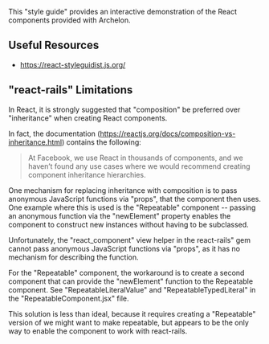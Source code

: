 This "style guide" provides an interactive demonstration of the React
components provided with Archelon.

## Useful Resources

* https://react-styleguidist.js.org/

## "react-rails" Limitations

In React, it is strongly suggested that "composition" be preferred over
"inheritance" when creating React components.

In fact, the documentation (https://reactjs.org/docs/composition-vs-inheritance.html)
contains the following:

> At Facebook, we use React in thousands of components, and we haven’t found
> any use cases where we would recommend creating component inheritance hierarchies.

One mechanism for replacing inheritance with composition is to pass anonymous
JavaScript functions via "props", that the component then uses. One example
where this is used is the "Repeatable" component -- passing an anonymous
function via the "newElement" property enables the component to construct
new instances without having to be subclassed.

Unfortunately, the "react_component" view helper in the react-rails" gem cannot
pass anonymous JavaScript functions via "props", as it has no mechanism for
describing the function.

For the "Repeatable" component, the workaround is to create a second component
that can provide the "newElement" function to the Repeatable component. See
"RepeatableLiteralValue" and "RepeatableTypedLiteral" in the
"RepeatableComponent.jsx" file.

This solution is less than ideal, because it requires creating a "Repeatable"
version of we might want to make repeatable, but appears to be the only way
to enable the component to work with react-rails.
